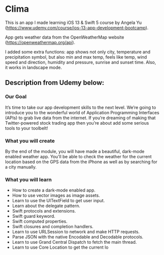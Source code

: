 #  Clima

This is an app I made learning iOS 13 & Swift 5 course by Angela Yu (https://www.udemy.com/course/ios-13-app-development-bootcamp).


App gets weather data from the OpenWeatherMap website (https://openweathermap.org/api).

I added some extra functions: app shows not only city, temperature and precipitation symbol, but also min and max temp, feels like temp, wind speed and direction, humidity and pressure, sunrise and sunset time.
Also, it works in landscape mode.

## Description from Udemy below:

### Our Goal

It’s time to take our app development skills to the next level. We’re going to introduce you to the wonderful world of Application Programming Interfaces (APIs) to grab live data from the internet. If you’re dreaming of making that Twitter-powered stock trading app then you’re about add some serious tools to your toolbelt!


### What you will create

By the end of the module, you will have made a beautiful, dark-mode enabled weather app. You'll be able to check the weather for the current location based on the GPS data from the iPhone as well as by searching for a city manually. 

### What you will learn

* How to create a dark-mode enabled app.
* How to use vector images as image assets.
* Learn to use the UITextField to get user input. 
* Learn about the delegate pattern.
* Swift protocols and extensions. 
* Swift guard keyword. 
* Swift computed properties.
* Swift closures and completion handlers.
* Learn to use URLSession to network and make HTTP requests.
* Parse JSON with the native Encodable and Decodable protocols. 
* Learn to use Grand Central Dispatch to fetch the main thread.
* Learn to use Core Location to get the current lo
